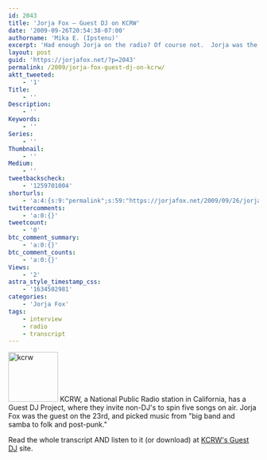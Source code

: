 ```yaml
---
id: 2043
title: 'Jorja Fox — Guest DJ on KCRW'
date: '2009-09-26T20:54:38-07:00'
authorname: 'Mika E. (Ipstenu)'
excerpt: 'Had enough Jorja on the radio? Of course not.  Jorja was the guest DJ on KCRW''s Guest DJ Project on Wednesday September 23rd.'
layout: post
guid: 'https://jorjafox.net/?p=2043'
permalink: /2009/jorja-fox-guest-dj-on-kcrw/
aktt_tweeted:
    - '1'
Title:
    - ''
Description:
    - ''
Keywords:
    - ''
Series:
    - ''
Thumbnail:
    - ''
Medium:
    - ''
tweetbackscheck:
    - '1259701004'
shorturls:
    - 'a:4:{s:9:"permalink";s:59:"https://jorjafox.net/2009/09/26/jorja-fox-guest-dj-on-kcrw/";s:7:"tinyurl";s:26:"http://tinyurl.com/yzxaqod";s:4:"isgd";s:18:"http://is.gd/53k8h";s:5:"bitly";s:19:"http://bit.ly/969f3";}'
twittercomments:
    - 'a:0:{}'
tweetcount:
    - '0'
btc_comment_summary:
    - 'a:0:{}'
btc_comment_counts:
    - 'a:0:{}'
Views:
    - '2'
astra_style_timestamp_css:
    - '1634502981'
categories:
    - 'Jorja Fox'
tags:
    - interview
    - radio
    - transcript
---
```


<a href="//static.jorjafox.net/wordpress/2009/09/kcrw.jpg"><img src="//static.jorjafox.net/wordpress/2009/09/kcrw-100x100.jpg" alt="kcrw" title="kcrw" width="100" height="100" class="alignleft size-thumbnail wp-image-2044" /></a> KCRW, a National Public Radio station in California, has a Guest DJ Project, where they invite non-DJ's to spin five songs on air.  Jorja Fox was the guest on the 23rd, and picked music from "big band and samba to folk and post-punk."

Read the whole transcript AND listen to it (or download) at <a href="http://www.kcrw.com/music/programs/gd/gd090923jorja_fox">KCRW's Guest DJ</a> site.
